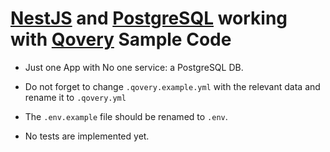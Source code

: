 # [NestJS](https://nestjs.com/) and [PostgreSQL](https://www.postgresql.org/) working with [Qovery](https://www.qovery.com/) Sample Code

- Just one App with No one service: a PostgreSQL DB.

- Do not forget to change `.qovery.example.yml` with the relevant data and rename it to `.qovery.yml`

- The `.env.example` file should be renamed to `.env`.

- No tests are implemented yet.
